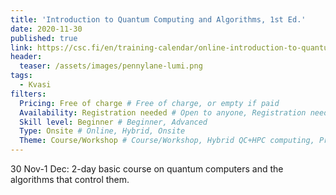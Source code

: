 ```yaml
---
title: 'Introduction to Quantum Computing and Algorithms, 1st Ed.'
date: 2020-11-30
published: true
link: https://csc.fi/en/training-calendar/online-introduction-to-quantum-computing-and-algorithms-1st-ed/
header:
  teaser: /assets/images/pennylane-lumi.png
tags:
  - Kvasi
filters:
  Pricing: Free of charge # Free of charge, or empty if paid
  Availability: Registration needed # Open to anyone, Registration needed
  Skill level: Beginner # Beginner, Advanced
  Type: Onsite # Online, Hybrid, Onsite
  Theme: Course/Workshop # Course/Workshop, Hybrid QC+HPC computing, Programming, Webinar/Lecture
---
```

30 Nov-1 Dec: 2-day basic course on quantum computers and the algorithms that control them.
